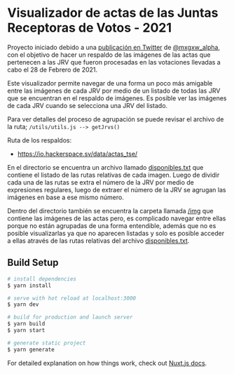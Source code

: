 # Visualizador de actas de las Juntas Receptoras de Votos - 2021

Proyecto iniciado debido a una [publicación en Twitter](https://twitter.com/mxgxw_alpha/status/1366188267130015745) de [@mxgxw_alpha](https://twitter.com/mxgxw_alpha), con el objetivo de hacer un respaldo de las imágenes de las actas que pertenecen a las JRV que fueron procesadas en las votaciones llevadas a cabo el 28 de Febrero de 2021.

Este visualizador permite navegar de una forma un poco más amigable entre las imágenes de cada JRV por medio de un listado de todas las JRV que se encuentran en el respaldo de imágenes. Es posible ver las imágenes de cada JRV cuando se selecciona una JRV del listado. 

Para ver detalles del proceso de agrupación se puede revisar el archivo de la ruta; `/utils/utils.js --> getJrvs()`

Ruta de los respaldos:

- <https://io.hackerspace.sv/data/actas_tse/>

En el directorio se encuentra un archivo llamado [disponibles.txt](https://io.hackerspace.sv/data/actas_tse/disponibles.txt) que contiene el listado de las rutas relativas de cada imagen. Luego de dividir cada una de las rutas se extra el número de la JRV por medio de expresiones regulares, luego de extraer el número de la JRV se agrugan las imágenes en base a ese mismo número.

Dentro del directorio también se encuentra la carpeta llamada [/img](https://io.hackerspace.sv/data/actas_tse/img/) que contiene las imágenes de las actas pero, es complicado navegar entre ellas porque no están agrupadas de una forma entendible, además que no es posible visualizarlas ya que no aparecen listadas y solo es posible acceder a ellas através de las rutas relativas del archivo [disponibles.txt](https://io.hackerspace.sv/data/actas_tse/disponibles.txt).

## Build Setup

```bash
# install dependencies
$ yarn install

# serve with hot reload at localhost:3000
$ yarn dev

# build for production and launch server
$ yarn build
$ yarn start

# generate static project
$ yarn generate
```

For detailed explanation on how things work, check out [Nuxt.js docs](https://nuxtjs.org).
